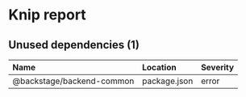 # Knip report

## Unused dependencies (1)

| Name                      | Location     | Severity |
| :------------------------ | :----------- | :------- |
| @backstage/backend-common | package.json | error    |
